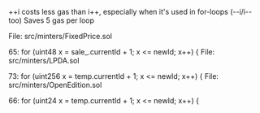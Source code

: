 ++i costs less gas than i++, especially when it's used in for-loops (--i/i-- too)
Saves 5 gas per loop

File: src/minters/FixedPrice.sol

65:         for (uint48 x = sale_.currentId + 1; x <= newId; x++) {
File: src/minters/LPDA.sol

73:         for (uint256 x = temp.currentId + 1; x <= newId; x++) {
File: src/minters/OpenEdition.sol

66:         for (uint24 x = temp.currentId + 1; x <= newId; x++) {